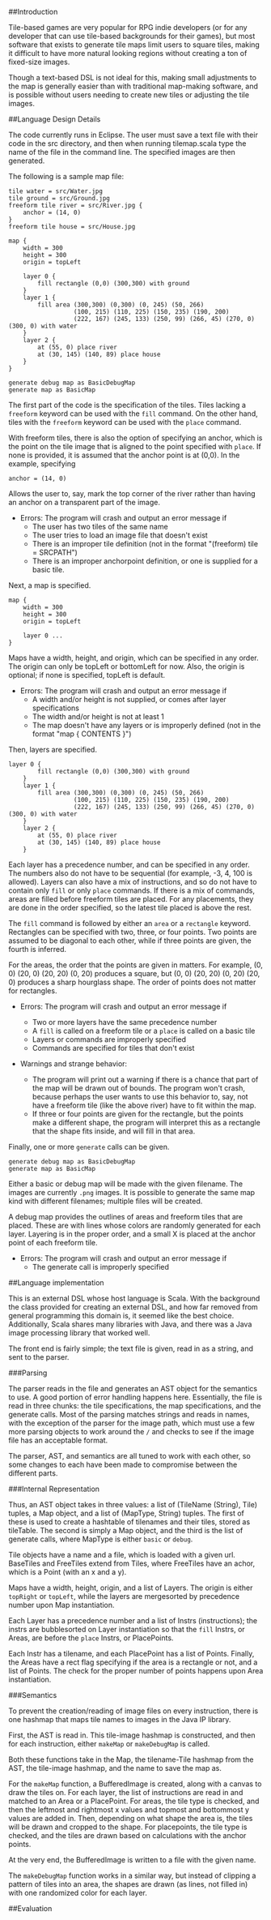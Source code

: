 ##Introduction

Tile-based games are very popular for RPG indie developers (or for any developer that can use tile-based backgrounds for their games),
but most software that exists to generate tile maps limit users to square tiles,
making it difficult to have more natural looking regions without creating a ton of fixed-size images.

Though a text-based DSL is not ideal for this, making small adjustments to the map is generally easier than with traditional
map-making software, and is possible without users needing to create new tiles or adjusting the tile images.

##Language Design Details

The code currently runs in Eclipse. The user must save a text file with their code in the src directory, and then when
running tilemap.scala type the name of the file in the command line. The specified images are then generated.

The following is a sample map file:

```
tile water = src/Water.jpg
tile ground = src/Ground.jpg
freeform tile river = src/River.jpg {
    anchor = (14, 0)
}
freeform tile house = src/House.jpg

map {
    width = 300
    height = 300
    origin = topLeft
    
    layer 0 {
        fill rectangle (0,0) (300,300) with ground
    }
    layer 1 {
        fill area (300,300) (0,300) (0, 245) (50, 266) 
                  (100, 215) (110, 225) (150, 235) (190, 200)
                  (222, 167) (245, 133) (250, 99) (266, 45) (270, 0) (300, 0) with water
    }
    layer 2 {
        at (55, 0) place river
        at (30, 145) (140, 89) place house
    }
}

generate debug map as BasicDebugMap
generate map as BasicMap
```

The first part of the code is the specification of the tiles.
Tiles lacking a `freeform` keyword can be used with the `fill` command. On the other hand, tiles with the `freeform` keyword can be used with the `place` command.

With freeform tiles, there is also the option of specifying an anchor, which is the point on the tile image that is aligned to the point specified with `place`.
If none is provided, it is assumed that the anchor point is at (0,0).
In the example, specifying
```
anchor = (14, 0)
```
Allows the user to, say, mark the top corner of the river rather than having an anchor on a transparent part of the image.

* Errors: The program will crash and output an error message if
  * The user has two tiles of the same name
  * The user tries to load an image file that doesn't exist
  * There is an improper tile definition (not in the format "(freeform) tile = SRCPATH")
  * There is an improper anchorpoint definition, or one is supplied for a basic tile.
  
Next, a map is specified.
```
map {
    width = 300
    height = 300
    origin = topLeft
    
    layer 0 ...
}
```
Maps have a width, height, and origin, which can be specified in any order. The origin can only be topLeft or bottomLeft for now.
Also, the origin is optional; if none is specified, topLeft is default.

* Errors: The program will crash and output an error message if
  * A width and/or height is not supplied, or comes after layer specifications
  * The width and/or height is not at least 1
  * The map doesn't have any layers or is improperly defined (not in the format "map { CONTENTS }")
  
Then, layers are specified.
```
layer 0 {
        fill rectangle (0,0) (300,300) with ground
    }
    layer 1 {
        fill area (300,300) (0,300) (0, 245) (50, 266) 
                  (100, 215) (110, 225) (150, 235) (190, 200)
                  (222, 167) (245, 133) (250, 99) (266, 45) (270, 0) (300, 0) with water
    }
    layer 2 {
        at (55, 0) place river
        at (30, 145) (140, 89) place house
    }
```
Each layer has a precedence number, and can be specified in any order. The numbers also do not have to be sequential (for example, -3, 4, 100 is allowed).
Layers can also have a mix of instructions, and so do not have to contain only `fill` or only `place` commands.
If there is a mix of commands, areas are filled before freeform tiles are placed. For any placements, they are done in the order specified, so the latest tile placed is above the rest.

The `fill` command is followed by either an `area` or a `rectangle` keyword.
Rectangles can be specified with two, three, or four points. Two points are assumed to be diagonal to each other, while if three points are given, the fourth is inferred.

For the areas, the order that the points are given in matters. For example, (0, 0) (20, 0) (20, 20) (0, 20) produces a square, but (0, 0) (20, 20) (0, 20) (20, 0) produces a sharp hourglass shape.
The order of points does not matter for rectangles.

* Errors: The program will crash and output an error message if
  * Two or more layers have the same precedence number
  * A `fill` is called on a freeform tile or a `place` is called on a basic tile
  * Layers or commands are improperly specified
  * Commands are specified for tiles that don't exist
  
* Warnings and strange behavior:
  * The program will print out a warning if there is a chance that part of the map will be drawn out of bounds. The program won't crash, because perhaps the user wants to use this behavior to, say, not have a freeform tile (like the above river) have to fit within the map.
  * If three or four points are given for the rectangle, but the points make a different shape, the program will interpret this as a rectangle that the shape fits inside, and will fill in that area.
  
Finally, one or more `generate` calls can be given.
```
generate debug map as BasicDebugMap
generate map as BasicMap
```
Either a basic or debug map will be made with the given filename. The images are currently `.png` images.
It is possible to generate the same map kind with different filenames; multiple files will be created.

A debug map provides the outlines of areas and freeform tiles that are placed. These are with lines whose colors are randomly generated for each layer.
Layering is in the proper order, and a small X is placed at the anchor point of each freeform tile.

* Errors: The program will crash and output an error message if
  * The generate call is improperly specified
  
##Language implementation

This is an external DSL whose host language is Scala. With the background the class provided for creating an external DSL, and how far removed from general programming this domain is, it seemed like the best choice.
Additionally, Scala shares many libraries with Java, and there was a Java image processing library that worked well.

The front end is fairly simple; the text file is given, read in as a string, and sent to the parser.

###Parsing

The parser reads in the file and generates an AST object for the semantics to use. A good portion of error handling happens here.
Essentially, the file is read in three chunks: the tile specifications, the map specifications, and the generate calls.
Most of the parsing matches strings and reads in names, with the exception of the parser for the image path, which must use a few more parsing objects to work around the `/` and checks to see if the image file has an acceptable format.

The parser, AST, and semantics are all tuned to work with each other, so some changes to each have been made to compromise between the different parts.

###Internal Representation

Thus, an AST object takes in three values: a list of (TileName (String), Tile) tuples, a Map object, and a list of (MapType, String) tuples. The first of these is used to create a hashtable of tilenames and their tiles, stored as tileTable. The second is simply a Map object, and the third is the list of generate calls, where MapType is either `basic` or `debug`.

Tile objects have a name and a file, which is loaded with a given url. BaseTiles and FreeTiles extend from Tiles, where FreeTiles have an achor, which is a Point (with an x and a y).

Maps have a width, height, origin, and a list of Layers. The origin is either `topRight` or `topLeft`, while the layers are mergesorted by precedence number upon Map instantiation.

Each Layer has a precedence number and a list of Instrs (instructions); the instrs are bubblesorted on Layer instantiation so that the `fill` Instrs, or Areas, are before the `place` Instrs, or PlacePoints.

Each Instr has a tilename, and each PlacePoint has a list of Points. Finally, the Areas have a rect flag specifying if the area is a rectangle or not, and a list of Points. The check for the proper number of points happens upon Area instantiation.

###Semantics

To prevent the creation/reading of image files on every instruction, there is one hashmap that maps tile names to images in the Java IP library. 

First, the AST is read in. This tile-image hashmap is constructed, and then for each instruction, either `makeMap` or `makeDebugMap` is called.

Both these functions take in the Map, the tilename-Tile hashmap from the AST, the tile-image hashmap, and the name to save the map as.

For the `makeMap` function, a BufferedImage is created, along with a canvas to draw the tiles on. For each layer, the list of instructions are read in and matched to an Area or a PlacePoint. For areas, the tile type is checked, and then the leftmost and rightmost x values and topmost and bottommost y values are added in. Then, depending on what shape the area is, the tiles will be drawn and cropped to the shape. For placepoints, the tile type is checked, and the tiles are drawn based on calculations with the anchor points.

At the very end, the BufferedImage is written to a file with the given name.

The `makeDebugMap` function works in a similar way, but instead of clipping a pattern of tiles into an area, the shapes are drawn (as lines, not filled in) with one randomized color for each layer.

##Evaluation


